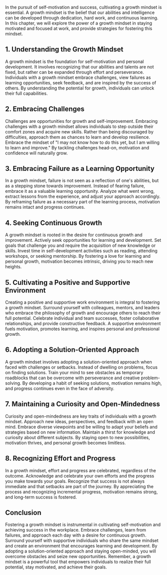 
In the pursuit of self-motivation and success, cultivating a growth mindset is essential. A growth mindset is the belief that our abilities and intelligence can be developed through dedication, hard work, and continuous learning. In this chapter, we will explore the power of a growth mindset in staying motivated and focused at work, and provide strategies for fostering this mindset.

## 1\. Understanding the Growth Mindset

A growth mindset is the foundation for self-motivation and personal development. It involves recognizing that our abilities and talents are not fixed, but rather can be expanded through effort and perseverance. Individuals with a growth mindset embrace challenges, view failures as learning opportunities, seek feedback, and are inspired by the success of others. By understanding the potential for growth, individuals can unlock their full capabilities.

## 2\. Embracing Challenges

Challenges are opportunities for growth and self-improvement. Embracing challenges with a growth mindset allows individuals to step outside their comfort zones and acquire new skills. Rather than being discouraged by difficulties, approach them as chances to learn and develop resilience. Embrace the mindset of "I may not know how to do this yet, but I am willing to learn and improve." By tackling challenges head-on, motivation and confidence will naturally grow.

## 3\. Embracing Failure as a Learning Opportunity

In a growth mindset, failure is not seen as a reflection of one's abilities, but as a stepping stone towards improvement. Instead of fearing failure, embrace it as a valuable learning opportunity. Analyze what went wrong, extract lessons from the experience, and adjust your approach accordingly. By reframing failure as a necessary part of the learning process, motivation remains intact and progress continues.

## 4\. Seeking Continuous Growth

A growth mindset is rooted in the desire for continuous growth and improvement. Actively seek opportunities for learning and development. Set goals that challenge you and require the acquisition of new knowledge or skills. Invest time in self-development activities such as reading, attending workshops, or seeking mentorship. By fostering a love for learning and personal growth, motivation becomes intrinsic, driving you to reach new heights.

## 5\. Cultivating a Positive and Supportive Environment

Creating a positive and supportive work environment is integral to fostering a growth mindset. Surround yourself with colleagues, mentors, and leaders who embrace the philosophy of growth and encourage others to reach their full potential. Celebrate individual and team successes, foster collaborative relationships, and provide constructive feedback. A supportive environment fuels motivation, promotes learning, and inspires personal and professional growth.

## 6\. Adopting a Solution-Oriented Approach

A growth mindset involves adopting a solution-oriented approach when faced with challenges or setbacks. Instead of dwelling on problems, focus on finding solutions. Train your mind to see obstacles as temporary roadblocks that can be overcome with perseverance and creative problem-solving. By developing a habit of seeking solutions, motivation remains high, and progress continues even in the face of adversity.

## 7\. Maintaining a Curiosity and Open-Mindedness

Curiosity and open-mindedness are key traits of individuals with a growth mindset. Approach new ideas, perspectives, and feedback with an open mind. Embrace diverse viewpoints and be willing to adapt your beliefs and strategies based on new information. Maintain a thirst for knowledge and curiosity about different subjects. By staying open to new possibilities, motivation thrives, and personal growth becomes limitless.

## 8\. Recognizing Effort and Progress

In a growth mindset, effort and progress are celebrated, regardless of the outcome. Acknowledge and celebrate your own efforts and the progress you make towards your goals. Recognize that success is not always immediate and that setbacks are part of the journey. By appreciating the process and recognizing incremental progress, motivation remains strong, and long-term success is fostered.

## Conclusion

Fostering a growth mindset is instrumental in cultivating self-motivation and achieving success in the workplace. Embrace challenges, learn from failures, and approach each day with a desire for continuous growth. Surround yourself with supportive individuals who share the same mindset and create an environment that encourages learning and development. By adopting a solution-oriented approach and staying open-minded, you will overcome obstacles and seize new opportunities. Remember, a growth mindset is a powerful tool that empowers individuals to realize their full potential, stay motivated, and achieve their goals.
